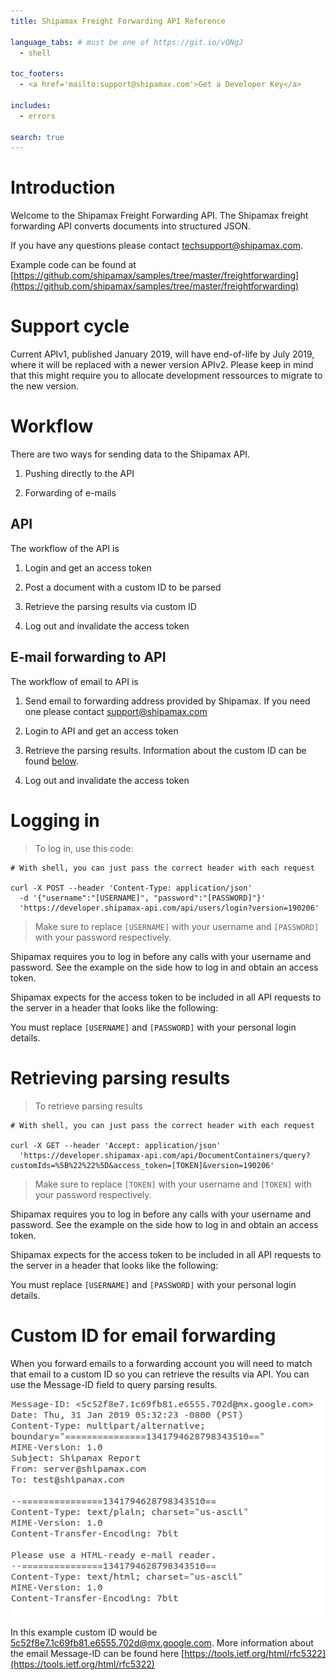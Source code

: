 ```yaml
---
title: Shipamax Freight Forwarding API Reference

language_tabs: # must be one of https://git.io/vQNgJ
  - shell

toc_footers:
  - <a href='mailto:support@shipamax.com'>Get a Developer Key</a>

includes:
  - errors

search: true
---
```


# Introduction

Welcome to the Shipamax Freight Forwarding API. The Shipamax freight forwarding API converts documents into structured JSON.

If you have any questions please contact [techsupport@shipamax.com](techsupport@shipamax.com).

Example code can be found at
[https://github.com/shipamax/samples/tree/master/freightforwarding](https://github.com/shipamax/samples/tree/master/freightforwarding)

# Support cycle

Current APIv1, published January 2019, will have end-of-life by July 2019, where it will be replaced with a newer version APIv2. Please keep in mind that this might require you to allocate development ressources to migrate to the new version.

# Workflow

There are two ways for sending data to the Shipamax API.

1. Pushing directly to the API

2. Forwarding of e-mails

## API
The workflow of the API is

1. Login and get an access token

2. Post a document with a custom ID to be parsed

3. Retrieve the parsing results via custom ID

4. Log out and invalidate the access token


## E-mail forwarding to API
The workflow of email to API is

1. Send email to forwarding address provided by Shipamax. If you need one please contact
[support@shipamax.com](support@shipamax.com)

2. Login to API and get an access token

3. Retrieve the parsing results. Information about the custom ID can be found [below](#custom-id-for-email-forwarding).

4. Log out and invalidate the access token


# Logging in

> To log in, use this code:

```shell
# With shell, you can just pass the correct header with each request

curl -X POST --header 'Content-Type: application/json'
  -d '{"username":"[USERNAME]", "password":"[PASSWORD]"}'
  'https://developer.shipamax-api.com/api/users/login?version=190206'
```

> Make sure to replace `[USERNAME]` with your username and `[PASSWORD]` with your password respectively.

Shipamax requires you to log in before any calls with your username and password. See the example on the side how to log in and obtain an access token.

Shipamax expects for the access token to be included in all API requests to the server in a header that looks like the following:

<aside class="notice">
You must replace <code>[USERNAME]</code> and <code>[PASSWORD]</code> with your personal login details.
</aside>

# Retrieving parsing results

> To retrieve parsing results

```shell
# With shell, you can just pass the correct header with each request

curl -X GET --header 'Accept: application/json'
  'https://developer.shipamax-api.com/api/DocumentContainers/query?customIds=%5B%22%22%5D&access_token=[TOKEN]&version=190206'
```

> Make sure to replace `[TOKEN]` with your username and `[TOKEN]` with your password respectively.

Shipamax requires you to log in before any calls with your username and password. See the example on the side how to log in and obtain an access token.

Shipamax expects for the access token to be included in all API requests to the server in a header that looks like the following:

<aside class="notice">
You must replace <code>[USERNAME]</code> and <code>[PASSWORD]</code> with your personal login details.
</aside>

# Custom ID for email forwarding

When you forward emails to a forwarding account you will need to match that email to a custom ID so you can retrieve the results via API. You can use the Message-ID field to query parsing results.

![alt text](./images/messageid.png)

In this example custom ID would be <5c52f8e7.1c69fb81.e6555.702d@mx.google.com>.
More information about the email Message-ID can be found here
[https://tools.ietf.org/html/rfc5322](https://tools.ietf.org/html/rfc5322)
